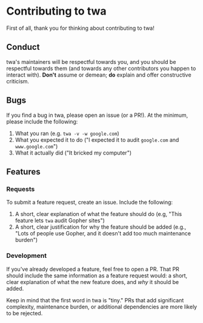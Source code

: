 Contributing to twa
===================

First of all, thank you for thinking about contributing to twa!

## Conduct

twa's maintainers will be respectful towards you, and you should be respectful towards them
(and towards any other contributors you happen to interact with). **Don't** assume or demean;
**do** explain and offer constructive criticism.

## Bugs

If you find a bug in twa, please open an issue (or a PR!). At the minimum, please include
the following:

1. What you ran (e.g. `twa -v -w google.com`)
2. What you expected it to do ("I expected it to audit `google.com` and `www.google.com`")
3. What it actually did ("It bricked my computer")

## Features

### Requests

To submit a feature request, create an issue. Include the following:

1. A short, clear explanation of what the feature should do
(e.g, "This feature lets `twa` audit Gopher sites")
2. A short, clear justification for why the feature should be added
(e.g., "Lots of people use Gopher, and it doesn't add too much maintenance burden")

### Development

If you've already developed a feature, feel free to open a PR. That PR should include
the same information as a feature request would: a short, clear explanation of what the new
feature does, and *why* it should be added.

Keep in mind that the first word in twa is "tiny." PRs that add significant complexity,
maintenance burden, or additional dependencies are more likely to be rejected.
